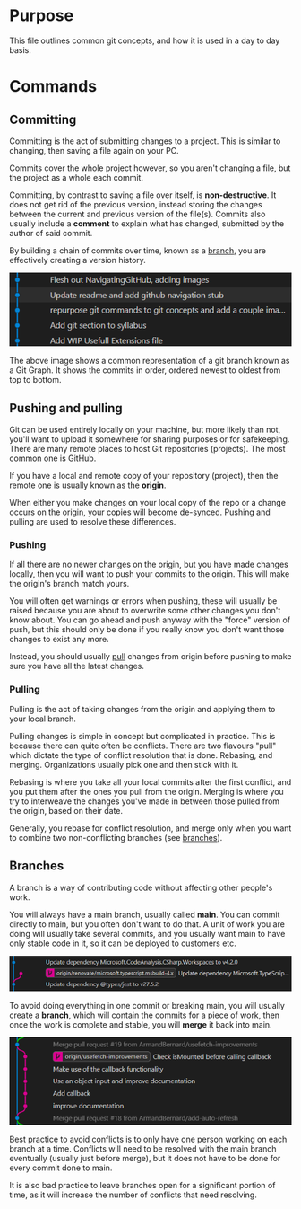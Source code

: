 # Purpose

This file outlines common git concepts, and how it is used in a day to day basis.

# Commands

## Committing

Committing is the act of submitting changes to a project. This is similar to changing, then saving a file again on your PC.

Commits cover the whole project however, so you aren't changing a file, but the project as a whole each commit.

Committing, by contrast to saving a file over itself, is **non-destructive**. It does not get rid of the previous version, instead storing the changes between the current and previous version of the file(s).
Commits also usually include a **comment** to explain what has changed, submitted by the author of said commit.

By building a chain of commits over time, known as a [branch](#branches), you are effectively creating a version history.

![Commits in a Git Graph](images/Commits.png)

The above image shows a common representation of a git branch known as a Git Graph. It shows the commits in order, ordered newest to oldest from top to bottom.

## Pushing and pulling

Git can be used entirely locally on your machine, but more likely than not, you'll want to upload it somewhere for sharing purposes or for safekeeping.
There are many remote places to host Git repositories (projects). The most common one is GitHub.

If you have a local and remote copy of your repository (project), then the remote one is usually known as the **origin**.

When either you make changes on your local copy of the repo or a change occurs on the origin, your copies will become de-synced. Pushing and pulling are used to resolve these differences.

### Pushing

If all there are no newer changes on the origin, but you have made changes locally, then you will want to push your commits to the origin. This will make the origin's branch match yours.

You will often get warnings or errors when pushing, these will usually be raised because you are about to overwrite some other changes you don't know about. You can go ahead and push anyway with the "force" version of push, but this should only be done if you really know you don't want those changes to exist any more.

Instead, you should usually [pull](#pulling) changes from origin before pushing to make sure you have all the latest changes.

### Pulling

Pulling is the act of taking changes from the origin and applying them to your local branch.

Pulling changes is simple in concept but complicated in practice. This is because there can quite often be conflicts. There are two flavours "pull" which dictate the type of conflict resolution that is done. Rebasing, and merging. Organizations usually pick one and then stick with it.

Rebasing is where you take all your local commits after the first conflict, and you put them after the ones you pull from the origin.
Merging is where you try to interweave the changes you've made in between those pulled from the origin, based on their date.

Generally, you rebase for conflict resolution, and merge only when you want to combine two non-conflicting branches (see [branches](#branches)).

## Branches

A branch is a way of contributing code without affecting other people's work.

You will always have a main branch, usually called **main**. You can commit directly to main, but you often don't want to do that. A unit of work you are doing will usually take several commits, and you usually want main to have only stable code in it, so it can be deployed to customers etc.

![A branch](/Git/images/OpenBranch.png)

To avoid doing everything in one commit or breaking main, you will usually create a **branch**, which will contain the commits for a piece of work, then once the work is complete and stable, you will **merge** it back into main.

![A merged branch](images/MergedBranch.png)

Best practice to avoid conflicts is to only have one person working on each branch at a time. Conflicts will need to be resolved with the main branch eventually (usually just before merge), but it does not have to be done for every commit done to main.

It is also bad practice to leave branches open for a significant portion of time, as it will increase the number of conflicts that need resolving.

